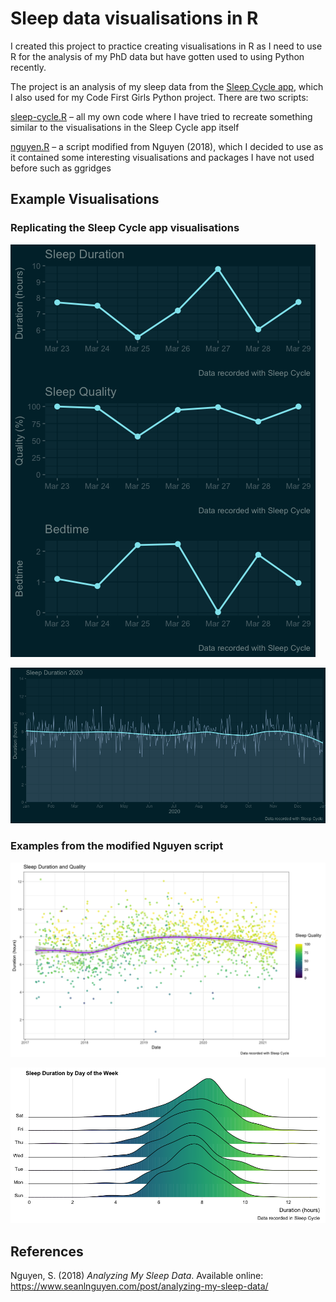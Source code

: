 # Sleep data visualisations in R

I created this project to practice creating visualisations in R as I need to use R for the analysis of my PhD data but 
have gotten used to using Python recently.   

The project is an analysis of my sleep data from the [Sleep Cycle app](https://www.sleepcycle.com), which I also used 
for my Code First Girls Python project. There are two scripts:   

[sleep-cycle.R](https://github.com/robynfsj/sleep/blob/master/sleep-cycle.R) – all my own code where I have tried to 
recreate something similar to the visualisations in the Sleep Cycle app itself  

[nguyen.R](https://github.com/robynfsj/sleep/blob/master/nguyen.R) – a script modified from Nguyen (2018), which I 
decided to use as it contained some interesting visualisations and packages I have not used before such as ggridges  


## Example Visualisations
  
### Replicating the Sleep Cycle app visualisations  
  
![Last week](https://github.com/robynfsj/sleep/blob/master/example-plots/sleep-last-7-days.png)
   
![2020 sleep duration](https://github.com/robynfsj/sleep/blob/master/example-plots/sleep-duration-2020.png)
   
### Examples from the modified Nguyen script  
  
![Duration and quality](https://github.com/robynfsj/sleep/blob/master/example-plots/sleep-duration-and-quality.png)
  
![Duration by day of the week](https://github.com/robynfsj/sleep/blob/master/example-plots/sleep-duration-by-day.png)


## References

Nguyen, S. (2018) *Analyzing My Sleep Data*. Available online: https://www.seanlnguyen.com/post/analyzing-my-sleep-data/
